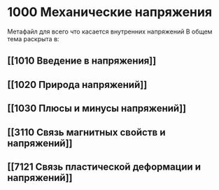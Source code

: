 # 1000 Механические напряжения
Метафайл для всего что касается внутренних напряжений
В общем тема раскрыта в:

## [[1010 Введение в напряжения]]

## [[1020 Природа напряжений]]

## [[1030 Плюсы и минусы напряжений]]

## [[3110 Связь магнитных свойств и напряжений]]

## [[7121 Связь пластической деформации и напряжений]]